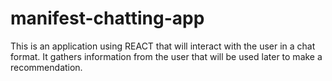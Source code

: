 # manifest-chatting-app
This is an application using REACT that will interact with the user in a chat format. It gathers information from the user that will be used later to make a recommendation. 
